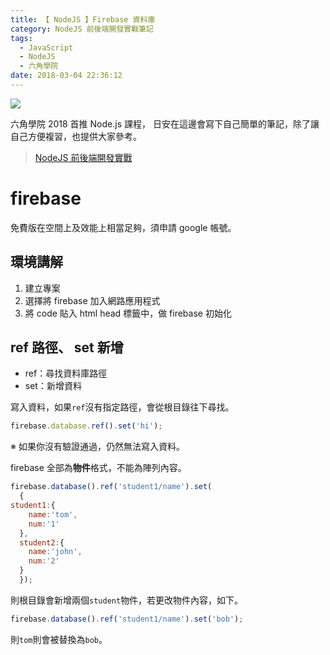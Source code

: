 ```yaml
---
title: 【 NodeJS 】Firebase 資料庫
category: NodeJS 前後端開發實戰筆記
tags:
  - JavaScript
  - NodeJS
  - 六角學院
date: 2018-03-04 22:36:12
---
```

![](/img/nodejs_hexschool.png)

六角學院 2018 首推 Node.js 課程，
日安在這邊會寫下自己簡單的筆記，除了讓自己方便複習，也提供大家參考。

> [NodeJS 前後端開發實戰](http://www.hexschool.com/courses/nodejs.html)

<!-- more -->

# firebase
免費版在空間上及效能上相當足夠，須申請 google 帳號。 

## 環境講解
1. 建立專案
2. 選擇將 firebase 加入網路應用程式
3. 將 code 貼入 html head 標籤中，做 firebase 初始化

## ref 路徑、 set 新增
- ref：尋找資料庫路徑
- set：新增資料

寫入資料，如果`ref`沒有指定路徑，會從根目錄往下尋找。
```js
firebase.database.ref().set('hi');
```
※ 如果你沒有驗證通過，仍然無法寫入資料。

firebase 全部為**物件**格式，不能為陣列內容。

```js
firebase.database().ref('student1/name').set(
  {
student1:{
    name:'tom',
    num:'1'
  },
  student2:{
    name:'john',
    num:'2'
  }
  });
```
則根目錄會新增兩個`student`物件，若更改物件內容，如下。
```js
firebase.database().ref('student1/name').set('bob');
```
則`tom`則會被替換為`bob`。

